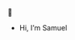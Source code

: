 👋
- Hi, I’m Samuel


<!---
Samuelg08/Samuelg08 is a ✨ special ✨ repository because its `README.md` (this file) appears on your GitHub profile.
You can click the Preview link to take a look at your changes.
--->
